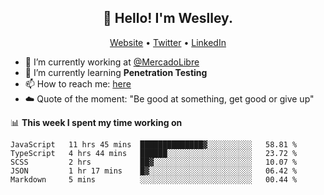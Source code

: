 <h2 align="center">👋 Hello! I'm Weslley.</h2>
<p align="center">
  <a href="http://weslleyneri.com.br">Website</a> •
  <a href="https://twitter.com/Weslley_Neri">Twitter</a> •
  <a href="https://www.linkedin.com/in/weslley-neri-3658908b">LinkedIn</a>
</p>


- 🔭 I’m currently working at [@MercadoLibre](https://github.com/mercadolibre)
- 🌱 I’m currently learning **Penetration Testing**
- 📫 How to reach me: [here](mailto:weslley39@gmail.com)
- ☁️ Quote of the moment: "Be good at something, get good or give up"

📊 **This week I spent my time working on**
<!--START_SECTION:waka-->
```text
JavaScript   11 hrs 45 mins  ██████████████▓░░░░░░░░░░   58.81 % 
TypeScript   4 hrs 44 mins   ██████░░░░░░░░░░░░░░░░░░░   23.72 % 
SCSS         2 hrs           ██▓░░░░░░░░░░░░░░░░░░░░░░   10.07 % 
JSON         1 hr 17 mins    █▓░░░░░░░░░░░░░░░░░░░░░░░   06.42 % 
Markdown     5 mins          ░░░░░░░░░░░░░░░░░░░░░░░░░   00.44 % 
```
<!--END_SECTION:waka-->

<!-- Inspired by https://github.com/gruselhaus/gruselhaus -->